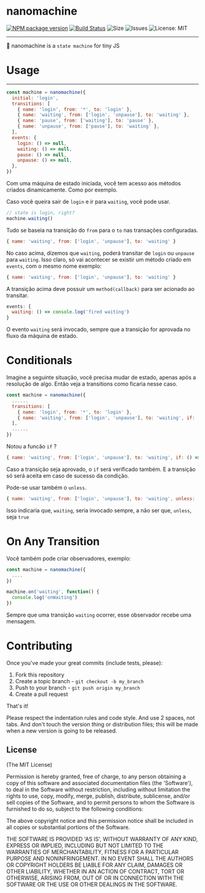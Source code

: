 # nanomachine

[![NPM package version](https://img.shields.io/npm/v/@thadeu/nanomachine.svg)](https://www.npmjs.com/package/@thadeu/nanomachine)
[![Build Status](https://travis-ci.org/thadeu/nanomachine.svg?branch=master)](https://travis-ci.org/thadeu/nanomachine)
![Size](https://img.shields.io/github/size/thadeu/nanomachine/dist/nanomachine.js.svg)
![Issues](https://img.shields.io/github/issues/thadeu/nanomachine.svg)
![License: MIT](https://img.shields.io/github/license/thadeu/nanomachine.svg)

---

🔐 nanomachine is a `state machine` for tiny JS

# Usage

---

```js
const machine = nanomachine({
  initial: 'login',
  transitions: [
    { name: 'login', from: '*', to: 'login' },
    { name: 'waiting', from: ['login', 'unpause'], to: 'waiting' },
    { name: 'pause', from: ['waiting'], to: 'pause' },
    { name: 'unpause', from: ['pause'], to: 'waiting' },
  ],
  events: {
    login: () => null,
    waiting: () => null,
    pause: () => null,
    unpause: () => null,
  },
})
```

Com uma máquina de estado iniciada, você tem acesso aos métodos criados dinamicamente. Como por exemplo.

Caso você queira sair de `login` e ir para `waiting`, você pode usar.

```js
// state is login, right?
machine.waiting()
```

Tudo se baseia na transição do `from` para o `to` nas transações configuradas.

```js
{ name: 'waiting', from: ['login', 'unpause'], to: 'waiting' }
```

No caso acima, dizemos que `waiting`, poderá transitar de `login` ou `unpause` para `waiting`.
Isso claro, só vai acontecer se existir um método criado em `events`, com o mesmo nome exemplo:

```js
{ name: 'waiting', from: ['login', 'unpause'], to: 'waiting' }
```

A transição acima deve possuir um `method(callback)` para ser acionado ao transitar.

```js
events: {
  waiting: () => console.log('fired waiting')
}
```

O evento `waiting` será invocado, sempre que a transição for aprovada no fluxo da máquina de estado.

# Conditionals

Imagine a seguinte situação, você precisa mudar de estado, apenas após a resolução de algo. Então veja a transitions como ficaria nesse caso.

```js
const machine = nanomachine({
  ......
  transitions: [
    { name: 'login', from: '*', to: 'login' },
    { name: 'waiting', from: ['login', 'unpause'], to: 'waiting', if: () => true | false },
  ],
  ......
})
```

Notou a funcão `if` ?

```js
{ name: 'waiting', from: ['login', 'unpause'], to: 'waiting', if: () => true }
```

Caso a transição seja aprovado, o `if` será verificado também. E a transição só será aceita em caso de sucesso da condição.

Pode-se usar também o `unless`.

```js
{ name: 'waiting', from: ['login', 'unpause'], to: 'waiting', unless: () => true }
```

Isso indicaria que, `waiting`, seria invocado sempre, a não ser que, `unless`, seja `true`

# On Any Transition

Você também pode criar observadores, exemplo:

```js
const machine = nanomachine({
  ....
})

machine.on('waiting', function() {
  console.log('onWaiting')
})
```

Sempre que uma transição `waiting` ocorrer, esse observador recebe uma mensagem.

# Contributing

Once you've made your great commits (include tests, please):

1. Fork this repository
2. Create a topic branch - `git checkout -b my_branch`
3. Push to your branch - `git push origin my_branch`
4. Create a pull request

That's it!

Please respect the indentation rules and code style. And use 2 spaces, not tabs. And don't touch the version thing or distribution files; this will be made when a new version is going to be released.

## License

(The MIT License)

Permission is hereby granted, free of charge, to any person obtaining a copy of this software and associated documentation files (the 'Software'), to deal in the Software without restriction, including without limitation the rights to use, copy, modify, merge, publish, distribute, sublicense, and/or sell copies of the Software, and to permit persons to whom the Software is furnished to do so, subject to the following conditions:

The above copyright notice and this permission notice shall be included in all copies or substantial portions of the Software.

THE SOFTWARE IS PROVIDED 'AS IS', WITHOUT WARRANTY OF ANY KIND, EXPRESS OR IMPLIED, INCLUDING BUT NOT LIMITED TO THE WARRANTIES OF MERCHANTABILITY, FITNESS FOR A PARTICULAR PURPOSE AND NONINFRINGEMENT. IN NO EVENT SHALL THE AUTHORS OR COPYRIGHT HOLDERS BE LIABLE FOR ANY CLAIM, DAMAGES OR OTHER LIABILITY, WHETHER IN AN ACTION OF CONTRACT, TORT OR OTHERWISE, ARISING FROM, OUT OF OR IN CONNECTION WITH THE SOFTWARE OR THE USE OR OTHER DEALINGS IN THE SOFTWARE.
